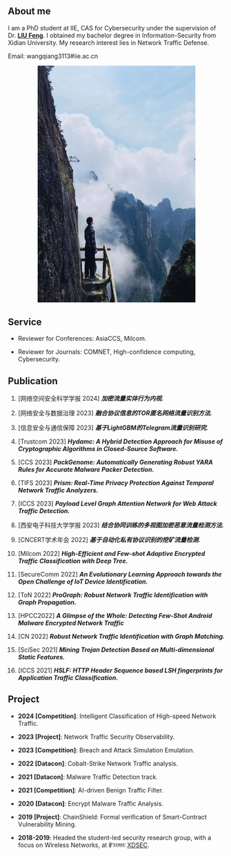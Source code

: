 ## About me

I am a PhD student at IIE, CAS for Cybersecurity under the supervision of Dr. [**LIU Feng**](https://fengliu.net.cn). I obtained my bachelor degree in Information-Security from Xidian University. My research interest lies in Network Traffic Defense.

Email: wangqiang3113#iie.ac.cn

<p style="text-align: center;"><img src="WQ" width="366"></p>


## Service

* Reviewer for Conferences:
    AsiaCCS, Milcom.

* Reviewer for Journals:
    COMNET, High-confidence computing, Cybersecurity.


## Publication

1. [网络空间安全科学学报 2024] ***加密流量实体行为内视.***

1. [网络安全与数据治理 2023] ***融合协议信息的TOR匿名网络流量识别方法.***

1. [信息安全与通信保障 2023] ***基于LightGBM的Telegram流量识别研究.***

1. [Trustcom 2023] ***Hydamc: A Hybrid Detection Approach for Misuse of Cryptographic Algorithms in Closed-Source Software.***

1. [CCS 2023] ***PackGenome: Automatically Generating Robust YARA Rules for Accurate Malware Packer Detection.***

1. [TIFS 2023] ***Prism: Real-Time Privacy Protection Against Temporal Network Traffic Analyzers.***

1. [ICCS 2023] ***Payload Level Graph Attention Network for Web Attack Traffic Detection.***

1. [西安电子科技大学学报 2023] ***结合协同训练的多视图加密恶意流量检测方法.***

1. [CNCERT学术年会 2022] ***基于自动化私有协议识别的挖矿流量检测.***

1. [Milcom 2022] ***High-Efficient and Few-shot Adaptive Encrypted Traffic Classification with Deep Tree.***

1. [SecureComm 2022] ***An Evolutionary Learning Approach towards the Open Challenge of IoT Device Identification.***

1. [ToN 2022] ***ProGraph: Robust Network Traffic Identification with Graph Propagation.***

1. [HPCC2022] ***A Glimpse of the Whole: Detecting Few-Shot Android Malware Encrypted Network Traffic***

1. [CN 2022] ***Robust Network Traffic Identification with Graph Matching.***

1. [SciSec 2021] ***Mining Trojan Detection Based on Multi-dimensional Static Features.***

1. [ICCS 2021] ***HSLF: HTTP Header Sequence based LSH fingerprints for Application Traffic Classification.***


## Project

* **2024 [Competition]**: Intelligent Classification of High-speed Network Traffic.

* **2023 [Project]**: Network Traffic Security Observability. 

* **2023 [Competition]**: Breach and Attack Simulation Emulation.

* **2022 [Datacon]**: Cobalt-Strike Network Traffic analysis.
    
* **2021 [Datacon]**: Malware Traffic Detection track.
  
* **2021 [Competition]**: AI-driven Benign Traffic Filter.
        
* **2020 [Datacon]**: Encrypt Malware Traffic Analysis.
  
* **2019 [Project]**: ChainShield: Formal verification of Smart-Contract Vulnerability Mining.

* **2018-2019**: Headed the student-led security research group, with a focus on Wireless Networks, at <img src="xdsec" height="12" /> [XDSEC](https://xdsec.org/).


<script>
    document.addEventListener("DOMContentLoaded", function() {
        var script = document.createElement('script');
        script.charset = 'UTF-8';
        script.id = 'LA_COLLECT';
        script.src = '//sdk.51.la/js-sdk-pro.min.js';
        script.onload = function() {
            LA.init({id:'KP8tb6rXLVA4faqj', ck:'KP8tb6rXLVA4faqj', autoTrack:true});
        };
        document.head.appendChild(script);
    });
</script>
